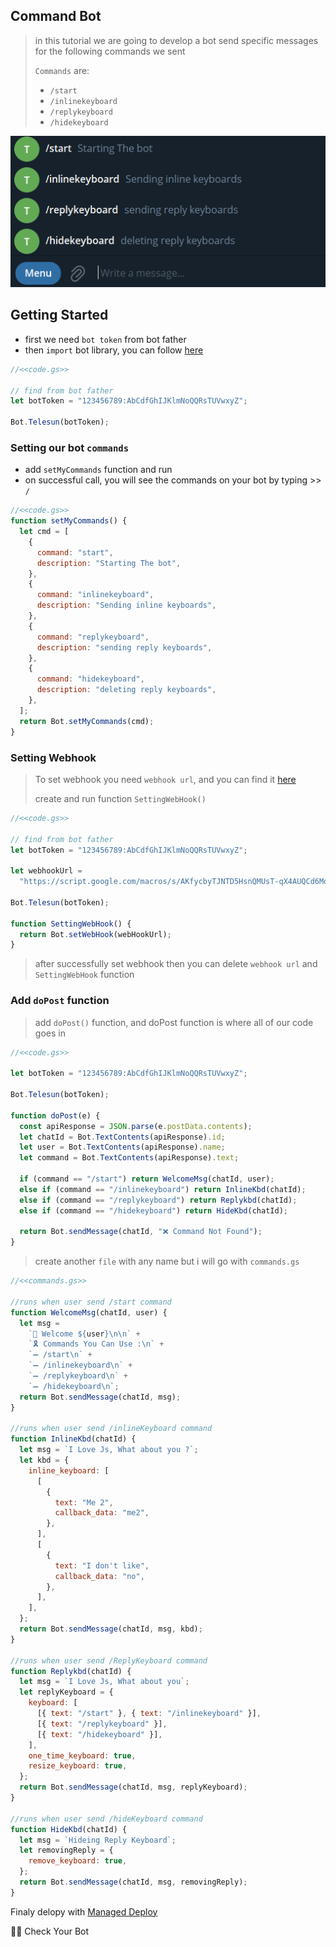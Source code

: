 ## Command Bot

> in this tutorial we are going to develop a bot send specific messages for the following commands we sent
>
> `Commands` are:
>
> - `/start`
> - `/inlinekeyboard`
> - `/replykeyboard`
> - `/hidekeyboard`

![Result](../../../assets/example/commandbot.png)

## Getting Started

- first we need `bot token` from bot father
- then `import` bot library, you can follow [here](https://github.com/abdiu34567/telesun.js/blob/main/ImportingLib.md)

```js
//<<code.gs>>

// find from bot father
let botToken = "123456789:AbCdfGhIJKlmNoQQRsTUVwxyZ";

Bot.Telesun(botToken);
```

### Setting our bot `commands`

- add `setMyCommands` function and run
- on successful call, you will see the commands on your bot by typing >> `/`

```js
//<<code.gs>>
function setMyCommands() {
  let cmd = [
    {
      command: "start",
      description: "Starting The bot",
    },
    {
      command: "inlinekeyboard",
      description: "Sending inline keyboards",
    },
    {
      command: "replykeyboard",
      description: "sending reply keyboards",
    },
    {
      command: "hidekeyboard",
      description: "deleting reply keyboards",
    },
  ];
  return Bot.setMyCommands(cmd);
}
```

### Setting Webhook

> To set webhook you need `webhook url`, and you can find it [here](https://github.com/abdiu34567/telesun.js/blob/main/Deployments/First%20Time%20Deployment.md)
>
> create and run function `SettingWebHook()`

```js
//<<code.gs>>

// find from bot father
let botToken = "123456789:AbCdfGhIJKlmNoQQRsTUVwxyZ";

let webhookUrl =
  "https://script.google.com/macros/s/AKfycbyTJNTD5HsnQMUsT-qX4AUQCd6Moex3zyf9cgdmlzly-mPxmlRlaxzt8lKhljq1zr6Ow/exec";

Bot.Telesun(botToken);

function SettingWebHook() {
  return Bot.setWebHook(webHookUrl);
}
```

> after successfully set webhook then you can delete `webhook url` and `SettingWebHook` function

### Add `doPost` function

> add `doPost()` function, and doPost function is where all of our code goes in

```js
//<<code.gs>>

let botToken = "123456789:AbCdfGhIJKlmNoQQRsTUVwxyZ";

Bot.Telesun(botToken);

function doPost(e) {
  const apiResponse = JSON.parse(e.postData.contents);
  let chatId = Bot.TextContents(apiResponse).id;
  let user = Bot.TextContents(apiResponse).name;
  let command = Bot.TextContents(apiResponse).text;

  if (command == "/start") return WelcomeMsg(chatId, user);
  else if (command == "/inlinekeyboard") return InlineKbd(chatId);
  else if (command == "/replykeyboard") return Replykbd(chatId);
  else if (command == "/hidekeyboard") return HideKbd(chatId);

  return Bot.sendMessage(chatId, "❌ Command Not Found");
}
```

> create another `file` with any name but i will go with `commands.gs`

```js
//<<commands.gs>>

//runs when user send /start command
function WelcomeMsg(chatId, user) {
  let msg =
    `👤 Welcome ${user}\n\n` +
    `🎗 Commands You Can Use :\n` +
    `➖ /start\n` +
    `➖ /inlinekeyboard\n` +
    `➖ /replykeyboard\n` +
    `➖ /hidekeyboard\n`;
  return Bot.sendMessage(chatId, msg);
}

//runs when user send /inlineKeyboard command
function InlineKbd(chatId) {
  let msg = `I Love Js, What about you ?`;
  let kbd = {
    inline_keyboard: [
      [
        {
          text: "Me 2",
          callback_data: "me2",
        },
      ],
      [
        {
          text: "I don't like",
          callback_data: "no",
        },
      ],
    ],
  };
  return Bot.sendMessage(chatId, msg, kbd);
}

//runs when user send /ReplyKeyboard command
function Replykbd(chatId) {
  let msg = `I Love Js, What about you`;
  let replyKeyboard = {
    keyboard: [
      [{ text: "/start" }, { text: "/inlinekeyboard" }],
      [{ text: "/replykeyboard" }],
      [{ text: "/hidekeyboard" }],
    ],
    one_time_keyboard: true,
    resize_keyboard: true,
  };
  return Bot.sendMessage(chatId, msg, replyKeyboard);
}

//runs when user send /hideKeyboard command
function HideKbd(chatId) {
  let msg = `Hideing Reply Keyboard`;
  let removingReply = {
    remove_keyboard: true,
  };
  return Bot.sendMessage(chatId, msg, removingReply);
}
```

Finaly delopy with [Managed Deploy](https://github.com/abdiu34567/telesun.js/blob/main/Deployments/Manage%20Deployment.md)

🌟💪 Check Your Bot
